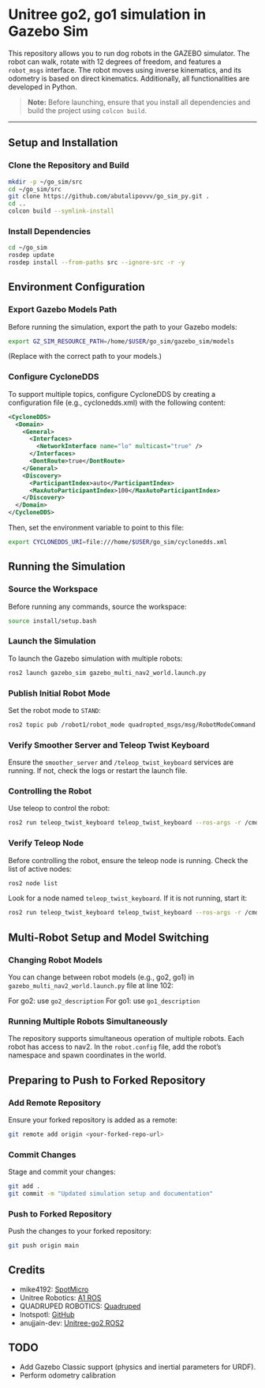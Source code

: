 # Unitree go2, go1 simulation in Gazebo Sim

This repository allows you to run dog robots in the GAZEBO simulator. The robot can walk, rotate with 12 degrees of freedom, and features a `robot_msgs` interface. The robot moves using inverse kinematics, and its odometry is based on direct kinematics. Additionally, all functionalities are developed in Python.

> **Note:** Before launching, ensure that you install all dependencies and build the project using `colcon build`.

---

## Setup and Installation

### Clone the Repository and Build

```bash
mkdir -p ~/go_sim/src
cd ~/go_sim/src
git clone https://github.com/abutalipovvv/go_sim_py.git .
cd ..
colcon build --symlink-install
```

### Install Dependencies

```bash
cd ~/go_sim
rosdep update
rosdep install --from-paths src --ignore-src -r -y
```

## Environment Configuration

### Export Gazebo Models Path

Before running the simulation, export the path to your Gazebo models:

```bash
export GZ_SIM_RESOURCE_PATH=/home/$USER/go_sim/gazebo_sim/models
```
(Replace with the correct path to your models.)

### Configure CycloneDDS

To support multiple topics, configure CycloneDDS by creating a configuration file (e.g., cyclonedds.xml) with the following content:

```xml
<CycloneDDS>
  <Domain>
    <General>
      <Interfaces>
        <NetworkInterface name="lo" multicast="true" />
      </Interfaces>
      <DontRoute>true</DontRoute>
    </General>
    <Discovery>
      <ParticipantIndex>auto</ParticipantIndex>
      <MaxAutoParticipantIndex>100</MaxAutoParticipantIndex>
    </Discovery>
  </Domain>
</CycloneDDS>
```
Then, set the environment variable to point to this file:

```bash
export CYCLONEDDS_URI=file:///home/$USER/go_sim/cyclonedds.xml
```

## Running the Simulation

### Source the Workspace
Before running any commands, source the workspace:
```bash
source install/setup.bash
```

### Launch the Simulation
To launch the Gazebo simulation with multiple robots:
```bash
ros2 launch gazebo_sim gazebo_multi_nav2_world.launch.py
```

### Publish Initial Robot Mode
Set the robot mode to `STAND`:
```bash
ros2 topic pub /robot1/robot_mode quadropted_msgs/msg/RobotModeCommand "{mode: 'STAND', robot_id: 1}" --once
```

### Verify Smoother Server and Teleop Twist Keyboard
Ensure the `smoother_server` and `/teleop_twist_keyboard` services are running. If not, check the logs or restart the launch file.

### Controlling the Robot
Use teleop to control the robot:
```bash
ros2 run teleop_twist_keyboard teleop_twist_keyboard --ros-args -r /cmd_vel:=/robot1/cmd_vel
```

### Verify Teleop Node
Before controlling the robot, ensure the teleop node is running. Check the list of active nodes:
```bash
ros2 node list
```
Look for a node named `teleop_twist_keyboard`. If it is not running, start it:
```bash
ros2 run teleop_twist_keyboard teleop_twist_keyboard --ros-args -r /cmd_vel:=/robot1/cmd_vel
```

## Multi-Robot Setup and Model Switching

### Changing Robot Models
You can change between robot models (e.g., go2, go1) in `gazebo_multi_nav2_world.launch.py` file at line 102:

For go2: use `go2_description`
For go1: use `go1_description`

### Running Multiple Robots Simultaneously
The repository supports simultaneous operation of multiple robots. Each robot has access to nav2. In the `robot.config` file, add the robot’s namespace and spawn coordinates in the world.

## Preparing to Push to Forked Repository

### Add Remote Repository
Ensure your forked repository is added as a remote:
```bash
git remote add origin <your-forked-repo-url>
```

### Commit Changes
Stage and commit your changes:
```bash
git add .
git commit -m "Updated simulation setup and documentation"
```

### Push to Forked Repository
Push the changes to your forked repository:
```bash
git push origin main
```

## Credits

- mike4192: [SpotMicro](https://github.com/mike4192/spotMicro)
- Unitree Robotics: [A1 ROS](https://github.com/unitreerobotics/a1_ros)
- QUADRUPED ROBOTICS: [Quadruped](https://quadruped.de)
- lnotspotl: [GitHub](https://github.com/lnotspotl)
- anujjain-dev: [Unitree-go2 ROS2](https://github.com/anujjain-dev/unitree-go2-ros2)

## TODO

- Add Gazebo Classic support (physics and inertial parameters for URDF).
- Perform odometry calibration
